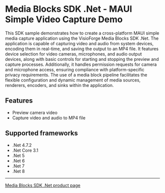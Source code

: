 # Media Blocks SDK .Net - MAUI Simple Video Capture Demo

This SDK sample demonstrates how to create a cross-platform MAUI simple media capture application using the VisioForge Media Blocks SDK .Net. The application is capable of capturing video and audio from system devices, encoding them in real-time, and saving the output to an MP4 file. It features device selection for video cameras, microphones, and audio output devices, along with basic controls for starting and stopping the preview and capture processes. Additionally, it handles permission requests for camera and microphone access, ensuring compliance with platform-specific privacy requirements. The use of a media block pipeline facilitates the flexible configuration and dynamic management of media sources, renderers, encoders, and sinks within the application.

## Features

- Preview camera video
- Capture video and audio to MP4 file

## Supported frameworks

- .Net 4.7.2
- .Net Core 3.1
- .Net 5
- .Net 6
- .Net 7
- .Net 8

---

[Media Blocks SDK .Net product page](https://www.visioforge.com/media-blocks-sdk)
